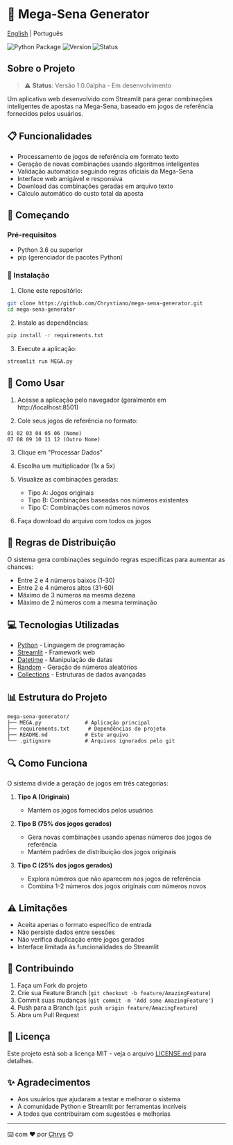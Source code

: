 # 🎲 Mega-Sena Generator

[English](README-en.md) | Português

![Python Package](https://img.shields.io/badge/python-100%25-blue)
![Version](https://img.shields.io/badge/version-1.0.0--alpha-green)
![Status](https://img.shields.io/badge/status-development-orange)

## Sobre o Projeto

> ⚠️ **Status**: Versão 1.0.0alpha - Em desenvolvimento

Um aplicativo web desenvolvido com Streamlit para gerar combinações inteligentes de apostas na Mega-Sena, baseado em jogos de referência fornecidos pelos usuários.

## 📋 Funcionalidades

- Processamento de jogos de referência em formato texto
- Geração de novas combinações usando algoritmos inteligentes
- Validação automática seguindo regras oficiais da Mega-Sena
- Interface web amigável e responsiva
- Download das combinações geradas em arquivo texto
- Cálculo automático do custo total da aposta

## 🚀 Começando

### Pré-requisitos

- Python 3.6 ou superior
- pip (gerenciador de pacotes Python)

### 🔧 Instalação

1. Clone este repositório:
```bash
git clone https://github.com/Chrystiano/mega-sena-generator.git
cd mega-sena-generator
```

2. Instale as dependências:
```bash
pip install -r requirements.txt
```

3. Execute a aplicação:
```bash
streamlit run MEGA.py
```

## 📖 Como Usar

1. Acesse a aplicação pelo navegador (geralmente em http://localhost:8501)

2. Cole seus jogos de referência no formato:
```
01 02 03 04 05 06 (Nome)
07 08 09 10 11 12 (Outro Nome)
```

3. Clique em "Processar Dados"

4. Escolha um multiplicador (1x a 5x)

5. Visualize as combinações geradas:
   - Tipo A: Jogos originais
   - Tipo B: Combinações baseadas nos números existentes
   - Tipo C: Combinações com números novos

6. Faça download do arquivo com todos os jogos

## 🎯 Regras de Distribuição

O sistema gera combinações seguindo regras específicas para aumentar as chances:

- Entre 2 e 4 números baixos (1-30)
- Entre 2 e 4 números altos (31-60)
- Máximo de 3 números na mesma dezena
- Máximo de 2 números com a mesma terminação

## 💻 Tecnologias Utilizadas

- [Python](https://www.python.org/) - Linguagem de programação
- [Streamlit](https://streamlit.io/) - Framework web
- [Datetime](https://docs.python.org/3/library/datetime.html) - Manipulação de datas
- [Random](https://docs.python.org/3/library/random.html) - Geração de números aleatórios
- [Collections](https://docs.python.org/3/library/collections.html) - Estruturas de dados avançadas

## 📊 Estrutura do Projeto

```
mega-sena-generator/
├── MEGA.py              # Aplicação principal
├── requirements.txt      # Dependências do projeto
├── README.md            # Este arquivo
└── .gitignore           # Arquivos ignorados pelo git
```

## 🔍 Como Funciona

O sistema divide a geração de jogos em três categorias:

1. **Tipo A (Originais)**
   - Mantém os jogos fornecidos pelos usuários

2. **Tipo B (75% dos jogos gerados)**
   - Gera novas combinações usando apenas números dos jogos de referência
   - Mantém padrões de distribuição dos jogos originais

3. **Tipo C (25% dos jogos gerados)**
   - Explora números que não aparecem nos jogos de referência
   - Combina 1-2 números dos jogos originais com números novos

## ⚠️ Limitações

- Aceita apenas o formato específico de entrada
- Não persiste dados entre sessões
- Não verifica duplicação entre jogos gerados
- Interface limitada às funcionalidades do Streamlit

## 🤝 Contribuindo

1. Faça um Fork do projeto
2. Crie sua Feature Branch (`git checkout -b feature/AmazingFeature`)
3. Commit suas mudanças (`git commit -m 'Add some AmazingFeature'`)
4. Push para a Branch (`git push origin feature/AmazingFeature`)
5. Abra um Pull Request

## 📝 Licença

Este projeto está sob a licença MIT - veja o arquivo [LICENSE.md](LICENSE.md) para detalhes.

## ✨ Agradecimentos

- Aos usuários que ajudaram a testar e melhorar o sistema
- À comunidade Python e Streamlit por ferramentas incríveis
- A todos que contribuíram com sugestões e melhorias

---
⌨️ com ❤️ por [Chrys](https://github.com/Chrystiano) 😊
